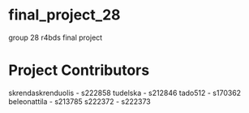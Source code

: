 # final_project_28

group 28 r4bds final project

# Project Contributors

skrendaskrenduolis - s222858
tudelska - s212846
tado512 - s170362
beleonattila - s213785
s222372 - s222373